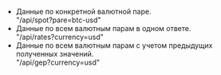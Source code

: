 * Данные по конкретной валютной паре.\
  "/api/spot?pare=btc-usd"
* Данные по всем валютным парам в одном ответе.\
  "/api/rates?currency=usd"
* Данные по всем валютным парам с учетом предыдущих полученных значений.\
  "/api/gep?currency=usd"


